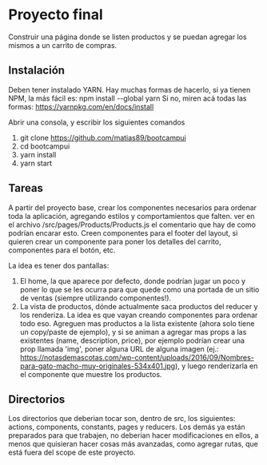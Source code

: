 # Proyecto final

Construir una página donde se listen productos y se puedan agregar los mismos a un carrito de compras.

## Instalación
Deben tener instalado YARN. Hay muchas formas de hacerlo, si ya tienen NPM, la más fácil es: npm install --global yarn
Si no, miren acá todas las formas: https://yarnpkg.com/en/docs/install

Abrir una consola, y escribir los siguientes comandos
1. git clone https://github.com/matias89/bootcampui
2. cd bootcampui
3. yarn install
4. yarn start

## Tareas
A partir del proyecto base, crear los componentes necesarios para ordenar toda la aplicación, agregando estilos y comportamientos que falten. ver en el archivo /src/pages/Products/Products.js el comentario que hay de como podrían encarar esto. Creen componentes para el footer del layout, si quieren crear un componente <SideBar /> para poner los detalles del carrito, componentes para el botón, etc.

La idea es tener dos pantallas:
1. El home, la que aparece por defecto, donde podrían jugar un poco y poner lo que se les ocurra para que quede como una portada de un sitio de ventas (siempre utilizando componentes!).
2. La vista de productos, dónde actualmente saca productos del reducer y los renderiza. La idea es que vayan creando componentes para ordenar todo eso. Agreguen mas productos a la lista existente (ahora solo tiene un copy/paste de ejemplo), y si se animan a agregar mas props a las existentes (name, description, price), por ejemplo podrían crear una prop llamada 'img', poner alguna URL de alguna imagen (ej.: https://notasdemascotas.com/wp-content/uploads/2016/09/Nombres-para-gato-macho-muy-originales-534x401.jpg), y luego renderizarla en el componente que muestre los productos.

## Directorios
Los directorios que deberian tocar son, dentro de src, los siguientes: actions, components, constants, pages y reducers. Los demás ya están preparados para que trabajen, no deberian hacer modificaciones en ellos, a menos que quisieran hacer cosas más avanzadas, como agregar rutas, que está fuera del scope de este proyecto.
